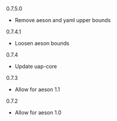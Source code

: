 0.7.5.0
* Remove aeson and yaml upper bounds

0.7.4.1
* Loosen aeson bounds

0.7.4
* Update uap-core

0.7.3
* Allow for aeson 1.1

0.7.2
* Allow for aeson 1.0

